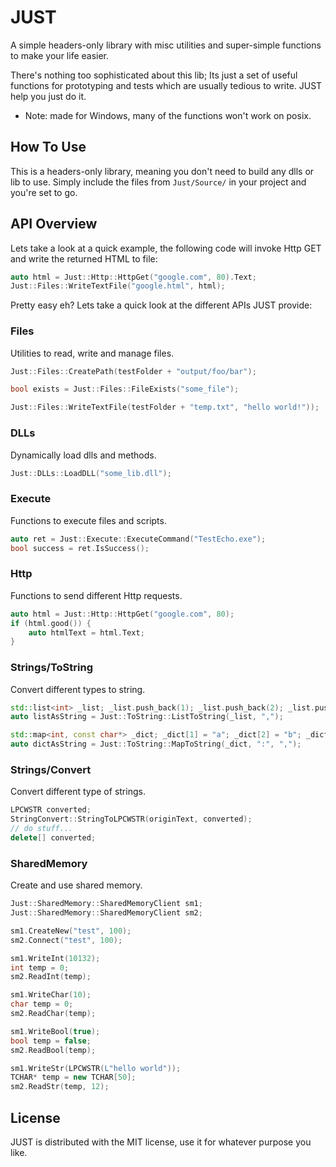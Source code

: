 # JUST

A simple headers-only library with misc utilities and super-simple functions to make your life easier.

There's nothing too sophisticated about this lib; Its just a set of useful functions for prototyping and tests which are usually tedious to write. JUST help you just do it.

* Note: made for Windows, many of the functions won't work on posix.

## How To Use

This is a headers-only library, meaning you don't need to build any dlls or lib to use. Simply include the files from `Just/Source/` in your project and you're set to go.

## API Overview

Lets take a look at a quick example, the following code will invoke Http GET and write the returned HTML to file:

```C
auto html = Just::Http::HttpGet("google.com", 80).Text;
Just::Files::WriteTextFile("google.html", html);
```

Pretty easy eh? Lets take a quick look at the different APIs JUST provide:

### Files

Utilities to read, write and manage files.

```cpp
Just::Files::CreatePath(testFolder + "output/foo/bar");

bool exists = Just::Files::FileExists("some_file");

Just::Files::WriteTextFile(testFolder + "temp.txt", "hello world!"));
```

### DLLs

Dynamically load dlls and methods.

```cpp
Just::DLLs::LoadDLL("some_lib.dll");
```

### Execute

Functions to execute files and scripts.

```cpp
auto ret = Just::Execute::ExecuteCommand("TestEcho.exe");
bool success = ret.IsSuccess();
```

### Http

Functions to send different Http requests.

```cpp
auto html = Just::Http::HttpGet("google.com", 80);
if (html.good()) {
	auto htmlText = html.Text;
}
```

### Strings/ToString

Convert different types to string.

```cpp
std::list<int> _list; _list.push_back(1); _list.push_back(2); _list.push_back(3);
auto listAsString = Just::ToString::ListToString(_list, ",");

std::map<int, const char*> _dict; _dict[1] = "a"; _dict[2] = "b"; _dict[3] = "c";
auto dictAsString = Just::ToString::MapToString(_dict, ":", ",");
```

### Strings/Convert

Convert different type of strings.

```cpp
LPCWSTR converted;
StringConvert::StringToLPCWSTR(originText, converted);
// do stuff...
delete[] converted;
```

### SharedMemory

Create and use shared memory.

```cpp
Just::SharedMemory::SharedMemoryClient sm1;
Just::SharedMemory::SharedMemoryClient sm2;

sm1.CreateNew("test", 100);
sm2.Connect("test", 100);

sm1.WriteInt(10132);
int temp = 0;
sm2.ReadInt(temp);

sm1.WriteChar(10);
char temp = 0;
sm2.ReadChar(temp);

sm1.WriteBool(true);
bool temp = false;
sm2.ReadBool(temp);

sm1.WriteStr(LPCWSTR(L"hello world"));
TCHAR* temp = new TCHAR[50];
sm2.ReadStr(temp, 12);
```

## License

JUST is distributed with the MIT license, use it for whatever purpose you like.

